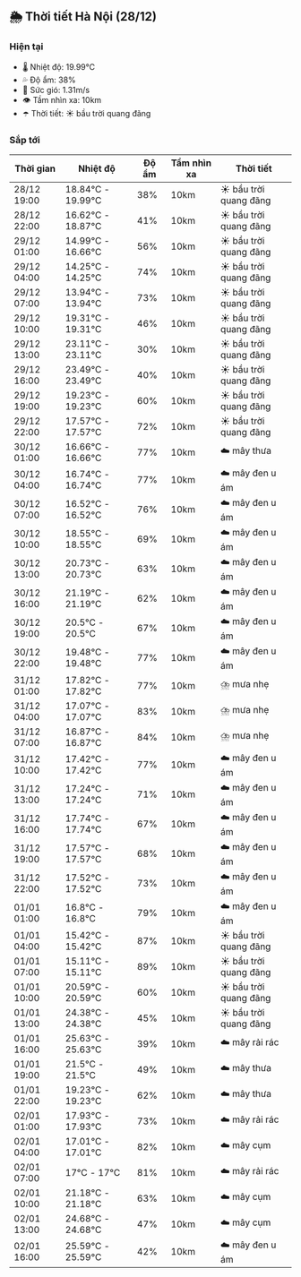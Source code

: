 ## 🌦️ Thời tiết Hà Nội (28/12)

### Hiện tại

- 🌡️ Nhiệt độ: 19.99℃
- 💦 Độ ẩm: 38%
- 💨 Sức gió: 1.31m/s
- 👁️ Tầm nhìn xa: 10km
- ☂️ Thời tiết: ☀️ bầu trời quang đãng

### Sắp tới

| Thời gian | Nhiệt độ | Độ ẩm | Tầm nhìn xa | Thời tiết |
| --- | --- | --- | --- | --- |
| 28/12 19:00 | 18.84℃ - 19.99℃ | 38% | 10km | ☀️ bầu trời quang đãng |
| 28/12 22:00 | 16.62℃ - 18.87℃ | 41% | 10km | ☀️ bầu trời quang đãng |
| 29/12 01:00 | 14.99℃ - 16.66℃ | 56% | 10km | ☀️ bầu trời quang đãng |
| 29/12 04:00 | 14.25℃ - 14.25℃ | 74% | 10km | ☀️ bầu trời quang đãng |
| 29/12 07:00 | 13.94℃ - 13.94℃ | 73% | 10km | ☀️ bầu trời quang đãng |
| 29/12 10:00 | 19.31℃ - 19.31℃ | 46% | 10km | ☀️ bầu trời quang đãng |
| 29/12 13:00 | 23.11℃ - 23.11℃ | 30% | 10km | ☀️ bầu trời quang đãng |
| 29/12 16:00 | 23.49℃ - 23.49℃ | 40% | 10km | ☀️ bầu trời quang đãng |
| 29/12 19:00 | 19.23℃ - 19.23℃ | 60% | 10km | ☀️ bầu trời quang đãng |
| 29/12 22:00 | 17.57℃ - 17.57℃ | 72% | 10km | ☀️ bầu trời quang đãng |
| 30/12 01:00 | 16.66℃ - 16.66℃ | 77% | 10km | ☁️ mây thưa |
| 30/12 04:00 | 16.74℃ - 16.74℃ | 77% | 10km | ☁️ mây đen u ám |
| 30/12 07:00 | 16.52℃ - 16.52℃ | 76% | 10km | ☁️ mây đen u ám |
| 30/12 10:00 | 18.55℃ - 18.55℃ | 69% | 10km | ☁️ mây đen u ám |
| 30/12 13:00 | 20.73℃ - 20.73℃ | 63% | 10km | ☁️ mây đen u ám |
| 30/12 16:00 | 21.19℃ - 21.19℃ | 62% | 10km | ☁️ mây đen u ám |
| 30/12 19:00 | 20.5℃ - 20.5℃ | 67% | 10km | ☁️ mây đen u ám |
| 30/12 22:00 | 19.48℃ - 19.48℃ | 77% | 10km | ☁️ mây đen u ám |
| 31/12 01:00 | 17.82℃ - 17.82℃ | 77% | 10km | ⛈️ mưa nhẹ |
| 31/12 04:00 | 17.07℃ - 17.07℃ | 83% | 10km | ⛈️ mưa nhẹ |
| 31/12 07:00 | 16.87℃ - 16.87℃ | 84% | 10km | ⛈️ mưa nhẹ |
| 31/12 10:00 | 17.42℃ - 17.42℃ | 77% | 10km | ☁️ mây đen u ám |
| 31/12 13:00 | 17.24℃ - 17.24℃ | 71% | 10km | ☁️ mây đen u ám |
| 31/12 16:00 | 17.74℃ - 17.74℃ | 67% | 10km | ☁️ mây đen u ám |
| 31/12 19:00 | 17.57℃ - 17.57℃ | 68% | 10km | ☁️ mây đen u ám |
| 31/12 22:00 | 17.52℃ - 17.52℃ | 73% | 10km | ☁️ mây đen u ám |
| 01/01 01:00 | 16.8℃ - 16.8℃ | 79% | 10km | ☁️ mây đen u ám |
| 01/01 04:00 | 15.42℃ - 15.42℃ | 87% | 10km | ☀️ bầu trời quang đãng |
| 01/01 07:00 | 15.11℃ - 15.11℃ | 89% | 10km | ☀️ bầu trời quang đãng |
| 01/01 10:00 | 20.59℃ - 20.59℃ | 60% | 10km | ☀️ bầu trời quang đãng |
| 01/01 13:00 | 24.38℃ - 24.38℃ | 45% | 10km | ☀️ bầu trời quang đãng |
| 01/01 16:00 | 25.63℃ - 25.63℃ | 39% | 10km | ☁️ mây rải rác |
| 01/01 19:00 | 21.5℃ - 21.5℃ | 49% | 10km | ☁️ mây thưa |
| 01/01 22:00 | 19.23℃ - 19.23℃ | 62% | 10km | ☁️ mây thưa |
| 02/01 01:00 | 17.93℃ - 17.93℃ | 73% | 10km | ☁️ mây rải rác |
| 02/01 04:00 | 17.01℃ - 17.01℃ | 82% | 10km | ☁️ mây cụm |
| 02/01 07:00 | 17℃ - 17℃ | 81% | 10km | ☁️ mây rải rác |
| 02/01 10:00 | 21.18℃ - 21.18℃ | 63% | 10km | ☁️ mây cụm |
| 02/01 13:00 | 24.68℃ - 24.68℃ | 47% | 10km | ☁️ mây cụm |
| 02/01 16:00 | 25.59℃ - 25.59℃ | 42% | 10km | ☁️ mây đen u ám |
